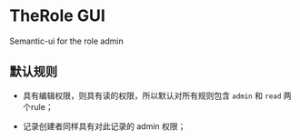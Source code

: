 
# TheRole GUI

 Semantic-ui for the role admin
 
 
## 默认规则

* 具有编辑权限，则具有读的权限，所以默认对所有规则包含 `admin` 和 `read` 两个rule；

* 记录创建者同样具有对此记录的 admin 权限；
 
 
